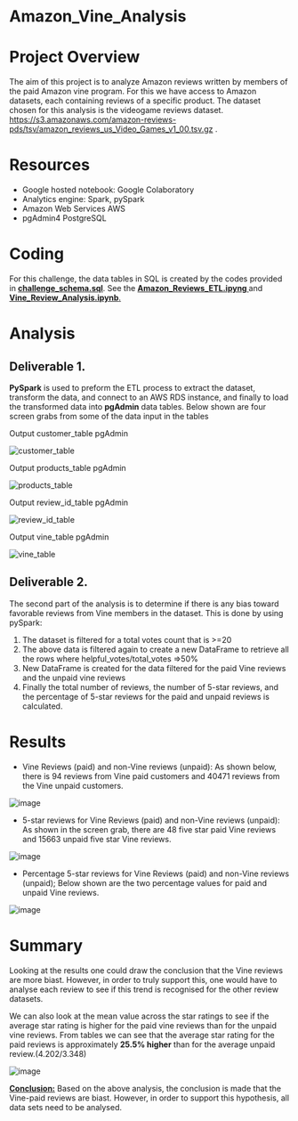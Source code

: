 # Amazon_Vine_Analysis
# Project Overview
The aim of this project is to analyze Amazon reviews written by members of the paid Amazon vine program. For this we have access
to Amazon datasets, each containing reviews of a specific product. The dataset chosen for this analysis is the videogame reviews dataset.
https://s3.amazonaws.com/amazon-reviews-pds/tsv/amazon_reviews_us_Video_Games_v1_00.tsv.gz .

# Resources
* Google hosted notebook: Google Colaboratory
* Analytics engine: Spark, pySpark
* Amazon Web Services AWS
* pgAdmin4 PostgreSQL

# Coding
For this challenge, the data tables in SQL is created by the codes provided in <b><ins>challenge_schema.sql</b></ins>.
See the <b><ins>Amazon_Reviews_ETL.ipyng </ins></b> and <b><ins>Vine_Review_Analysis.ipynb</b><ins>.

  
  
# Analysis
## Deliverable 1.
<b>PySpark</b> is used to preform the ETL process to extract the dataset, transform the data, and connect to an </b>AWS RDS instance</b>, and finally to load
the transformed data into <b>pgAdmin</b> data tables.
Below shown are four screen grabs from some of the data input in the tables

Output customer_table pgAdmin

![customer_table](https://user-images.githubusercontent.com/85843030/136719444-4f4f98ea-8279-4e9e-ba86-15f3e4e91047.png)



Output products_table pgAdmin

![products_table](https://user-images.githubusercontent.com/85843030/136719488-26339ac1-e636-45b2-9392-d8f36bf4532b.png)



Output review_id_table pgAdmin

![review_id_table](https://user-images.githubusercontent.com/85843030/136719512-06e16787-0654-455a-a8a0-0a275ede2a84.png)



Output vine_table pgAdmin

![vine_table](https://user-images.githubusercontent.com/85843030/136719558-62ce594f-b4e5-4ed3-b074-019b28bf13c6.png)



## Deliverable 2.
The second part of the analysis is to determine if there is any bias toward favorable reviews from Vine members in the dataset. This is done by using
pySpark:
1. The dataset is filtered for a total votes count that is >=20
2. The above data is filtered again to create a new DataFrame to retrieve all the rows where helpful_votes/total_votes =>50%
3. New DataFrame is created for the data filtered for the paid Vine reviews and the unpaid vine reviews
4. Finally the total number of reviews, the number of 5-star reviews, and the percentage of 5-star reviews for the paid and unpaid reviews is calculated.

# Results
* Vine Reviews (paid) and non-Vine reviews (unpaid):
As shown below, there is 94 reviews from Vine paid customers and 40471 reviews from the Vine unpaid customers.

![image](https://user-images.githubusercontent.com/85843030/136699539-d74a2f8f-830b-4be8-9eed-1590c828bdec.png)


* 5-star reviews for Vine Reviews (paid) and non-Vine reviews (unpaid):
As shown in the screen grab, there are 48 five star paid Vine reviews and 15663 unpaid five star Vine reviews.

![image](https://user-images.githubusercontent.com/85843030/136699812-553e2ca3-af38-4615-aa6d-aca9d55d0d15.png)


* Percentage 5-star reviews for Vine Reviews (paid) and non-Vine reviews (unpaid);
Below shown are the two percentage values for paid and unpaid Vine reviews.

![image](https://user-images.githubusercontent.com/85843030/136700146-1a917755-0acb-460e-94be-ba2d50361e9d.png)

# Summary
Looking at the results one could draw the conclusion that the Vine reviews are more biast. However, in order to truly support this, one would have to 
analyse each review to see if this trend is recognised for the other review datasets.

We can also look at the mean value across the star ratings to see if the average star rating is higher for the paid vine reviews than for
the unpaid vine reviews.
From tables we can see that the average star rating for the paid reviews is approximately <b>25.5% higher</b> than for the average unpaid review.(4.202/3.348)

![image](https://user-images.githubusercontent.com/85843030/136704517-23ca36f6-90d1-4e1a-b2ab-2893127a98b6.png)

<b><ins>Conclusion:</b></ins> Based on the above analysis, the conclusion is made that the Vine-paid reviews are biast. However, in order to support this hypothesis, all data sets need to be analysed.
